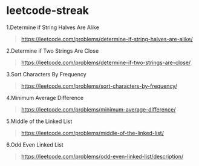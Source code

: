 # leetcode-streak

1.Determine if String Halves Are Alike
>https://leetcode.com/problems/determine-if-string-halves-are-alike/

2.Determine if Two Strings Are Close
>https://leetcode.com/problems/determine-if-two-strings-are-close/

3.Sort Characters By Frequency
>https://leetcode.com/problems/sort-characters-by-frequency/

4.Minimum Average Difference
>https://leetcode.com/problems/minimum-average-difference/

5.Middle of the Linked List
>https://leetcode.com/problems/middle-of-the-linked-list/

6.Odd Even Linked List
>https://leetcode.com/problems/odd-even-linked-list/description/
